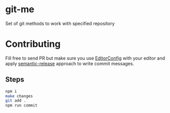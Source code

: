 # git-me

Set of git methods to work with specified repository

# Contributing
Fill free to send PR but make sure you use [EditorConfig](http://EditorConfig.org) with your editor and apply [semantic-release](https://github.com/semantic-release/semantic-release) approach to write commit messages.

## Steps
```bash
npm i
make changes
git add .
npm run commit
```
